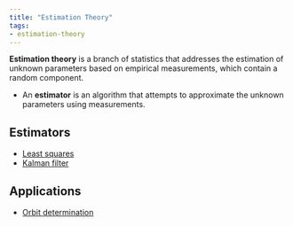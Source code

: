 ```yaml
---
title: "Estimation Theory"
tags:
- estimation-theory
---
```


**Estimation theory** is a branch of statistics that addresses the estimation of
unknown parameters based on empirical measurements, which contain a random
component.

- An **estimator** is an algorithm that attempts to approximate the unknown
  parameters using measurements.

## Estimators 

- [Least squares](notes/least-squares.md)
- [Kalman filter](notes/kalman-filter.md)

## Applications

- [Orbit determination](notes/orbit-determination.md)
